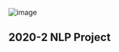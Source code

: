 ![image](https://user-images.githubusercontent.com/45448731/96710186-a8bfc000-13d6-11eb-91f3-3972095434de.png)
## 2020-2 NLP Project
